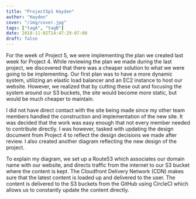 ```yaml
---
title: "Project5p1 Hayden"
author: "Hayden"
cover: "/img/cover.jpg"
tags: ["tagA", "tagB"]
date: 2018-11-02T14:47:29-07:00
draft: false
---
```


For the week of Project 5, we were implementing the plan we created last week for Project 4. While reviewing the plan we made during the last project, we discovered that there was a cheaper solution to what we were going to be implementing. Our first plan was to have a more dynamic system, utilizing an elastic load balancer and an EC2 instance to host our website. However, we realized that by cutting these out and focusing the system around our S3 buckets, the site would become more static, but would be much cheaper to maintain. 

I did not have direct contact with the site being made since my other team members handled the construction and implementation of the new site. It was decided that the work was easy enough that not every member needed to contribute directly. I was however, tasked with updating the design document from Project 4 to reflect the design decisions we made after review. I also created another diagram reflecting the new design of the project.

To explain my diagram, we set up a Route53 which associates our domain name with our website, and directs traffic from the internet to our S3 bucket where the content is kept. The Cloudfront Delivery Network (CDN) makes sure that the latest content is loaded up and delivered to the user. The content is delivered to the S3 buckets from the GitHub using CircleCI which allows us to constantly update the content directly.


